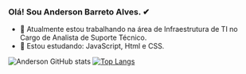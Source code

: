 ### Olá! Sou Anderson Barreto Alves. ✔


- 🔭 Atualmente estou trabalhando na área de Infraestrutura de TI no Cargo de Analista de Suporte Técnico.
- 🌱 Estou estudando: JavaScript, Html e CSS.

![Anderson GitHub stats](https://github-readme-stats.vercel.app/api?username=andersonbarretoalves&show_icons=true&theme=merko)
[![Top Langs](https://github-readme-stats.vercel.app/api/top-langs/?username=andersonbarretoalves&layout=compact&theme=merko)](https://github.com/andersonbarretoalves)
